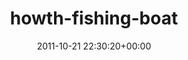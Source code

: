 ---
title:		"howth-fishing-boat"
type:		"photos"
mediatype:		"upload"
description:		"TBC"
date:		"2011-10-21 22:30:20+00:00"
album:		"landscapes"
filename:		"howth-fishing-boat.md"
series:		""
cl_public_id:		"landscapes/howth-fishing-boat"
cl_version:		1497004699
format:		"tiff"
bytes:		3571496
width:		2560
height:		1440
colours:
- "#111111"
- "#CBCBCB"
- "#838282"
- "#D3D3D2"
exposure_mode:		"Manual"
program:		"Manual"
aperture:		"10.0"
focal_length:		"16.0 mm"
iso:		"100"
shutter_speed:		"189"
metering:		"Spot"
flash:		"Off, Did not fire"
white_balance:		"Custom"
colour_temp:		"2350"
has_crop:		"false"
orientation:		"Horizontal (normal)"
camera_model:		"NIKON D7000"
lens_info:		"11-16mm f/2.8"
artist:		"Matt Finucane"
x_resolution:		"300"
y_resolution:		"300"
---